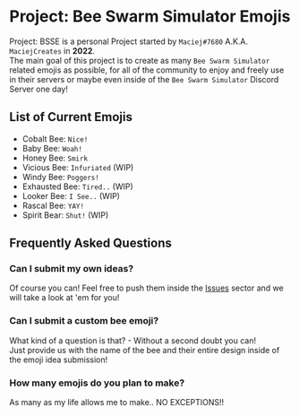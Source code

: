 # Project: Bee Swarm Simulator Emojis
Project: BSSE is a personal Project started by `Maciej#7680` A.K.A. `MaciejCreates` in **2022**.  
The main goal of this project is to create as many `Bee Swarm Simulator` related emojis as possible, for all of the community to enjoy and freely use in their servers or maybe even inside of the `Bee Swarm Simulator` Discord Server one day!  

## List of Current Emojis
+ Cobalt Bee: `Nice!`
+ Baby Bee: `Woah!`
+ Honey Bee: `Smirk`
+ Vicious Bee: `Infuriated` (WIP)
+ Windy Bee: `Poggers!`
+ Exhausted Bee: `Tired..` (WIP)
+ Looker Bee: `I See..` (WIP)
+ Rascal Bee: `YAY!`
+ Spirit Bear: `Shut!` (WIP)

## Frequently Asked Questions
### Can I submit my own ideas?
Of course you can! 
Feel free to push them inside the [Issues](https://github.com/CherryRBLX/Project-BSS-Emojis/issues) sector and we will take a look at 'em for you!

### Can I submit a custom bee emoji?
What kind of a question is that? - Without a second doubt you can!  
Just provide us with the name of the bee and their entire design inside of the emoji idea submission!

### How many emojis do you plan to make?
As many as my life allows me to make.. NO EXCEPTIONS!!

